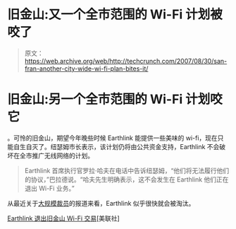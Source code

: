 # 旧金山:又一个全市范围的 Wi-Fi 计划被咬了

> 原文：<https://web.archive.org/web/http://techcrunch.com/2007/08/30/san-fran-another-city-wide-wi-fi-plan-bites-it/>

# 旧金山:另一个全市范围的 Wi-Fi 计划咬它

。可怜的旧金山，期望今年晚些时候 Earthlink 能提供一些美味的 wi-fi，现在只能自生自灭了。纽瑟姆市长表示，该计划仍将由公共资金支持，Earthlink 不会破坏在全市推广无线网络的计划。

> Earthlink 首席执行官罗拉·哈夫在电话中告诉纽瑟姆，“他们将无法履行他们的协议，”巴拉德说。“哈夫先生明确表示，这不会发生在 Earthlink 他们正在退出 Wi-Fi 业务。”

从最近关于[大规模裁员](https://web.archive.org/web/20130628142918/http://crunchgear.com/2007/08/29/earthlink-cuts-900-jobs-no-one-notices/)的报道来看，Earthlink 似乎很快就会被淘汰。

[Earthlink 退出旧金山 Wi-Fi 交易](https://web.archive.org/web/20130628142918/http://www.sfgate.com/cgi-bin/article.cgi?f=/n/a/2007/08/29/financial/f193633D05.DTL)[美联社]